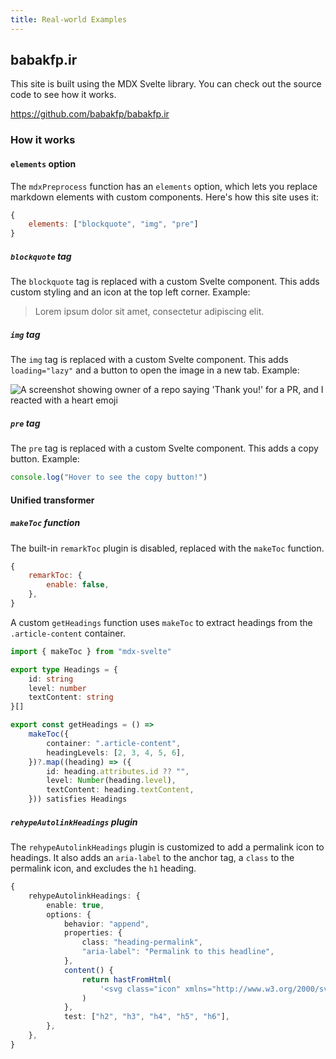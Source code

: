 ```yaml
---
title: Real-world Examples
---
```


## babakfp.ir

This site is built using the MDX Svelte library. You can check out the source code to see how it works.

https://github.com/babakfp/babakfp.ir

### How it works

#### `elements` option

The `mdxPreprocess` function has an `elements` option, which lets you replace markdown elements with custom components. Here's how this site uses it:

```js
{
    elements: ["blockquote", "img", "pre"]
}
```

##### `blockquote` tag

The `blockquote` tag is replaced with a custom Svelte component. This adds custom styling and an icon at the top left corner. Example:

> Lorem ipsum dolor sit amet, consectetur adipiscing elit.

##### `img` tag

The `img` tag is replaced with a custom Svelte component. This adds `loading="lazy"` and a button to open the image in a new tab. Example:

![A screenshot showing owner of a repo saying 'Thank you!' for a PR, and I reacted with a heart emoji](/content/blog/i-like-svelte-but-i-hate-it/14.png)

##### `pre` tag

The `pre` tag is replaced with a custom Svelte component. This adds a copy button. Example:

```js
console.log("Hover to see the copy button!")
```

#### Unified transformer

##### `makeToc` function

The built-in `remarkToc` plugin is disabled, replaced with the `makeToc` function.

```js
{
    remarkToc: {
        enable: false,
    },
}
```

A custom `getHeadings` function uses `makeToc` to extract headings from the `.article-content` container.

```ts
import { makeToc } from "mdx-svelte"

export type Headings = {
    id: string
    level: number
    textContent: string
}[]

export const getHeadings = () =>
    makeToc({
        container: ".article-content",
        headingLevels: [2, 3, 4, 5, 6],
    })?.map((heading) => ({
        id: heading.attributes.id ?? "",
        level: Number(heading.level),
        textContent: heading.textContent,
    })) satisfies Headings
```

##### `rehypeAutolinkHeadings` plugin

The `rehypeAutolinkHeadings` plugin is customized to add a permalink icon to headings. It also adds an `aria-label` to the anchor tag, a `class` to the permalink icon, and excludes the `h1` heading.

```ts
{
    rehypeAutolinkHeadings: {
        enable: true,
        options: {
            behavior: "append",
            properties: {
                class: "heading-permalink",
                "aria-label": "Permalink to this headline",
            },
            content() {
                return hastFromHtml(
                    '<svg class="icon" xmlns="http://www.w3.org/2000/svg" viewBox="0 0 256 256"><path d="M216 152h-48v-48h48a8 8 0 0 0 0-16h-48V40a8 8 0 0 0-16 0v48h-48V40a8 8 0 0 0-16 0v48H40a8 8 0 0 0 0 16h48v48H40a8 8 0 0 0 0 16h48v48a8 8 0 0 0 16 0v-48h48v48a8 8 0 0 0 16 0v-48h48a8 8 0 0 0 0-16Zm-112 0v-48h48v48Z"/></svg>',
                )
            },
            test: ["h2", "h3", "h4", "h5", "h6"],
        },
    },
}
```
